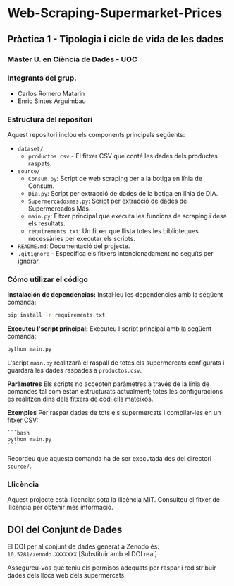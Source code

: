 # Web-Scraping-Supermarket-Prices
## Pràctica 1 - Tipologia i cicle de vida de les dades 
### Màster U. en Ciència de Dades - UOC

### Integrants del grup.
- Carlos Romero Matarin
- Enric Sintes Arguimbau
### Estructura del repositori

Aquest repositori inclou els components principals següents:
- `dataset/`
  - `productos.csv` - El fitxer CSV que conté les dades dels productes raspats.
- `source/`
  - `Consum.py`: Script de web scraping per a la botiga en línia de Consum.
  - `Dia.py`: Script per extracció de dades de la botiga en línia de DIA.
  - `Supermercadosmas.py`: Script per extracció de dades de Supermercados Más.
  - `main.py`: Fitxer principal que executa les funcions de scraping i desa els resultats.
  - `requirements.txt`: Un fitxer que llista totes les biblioteques necessàries per executar els scripts.
- `README.md`: Documentació del projecte.
- `.gitignore` - Especifica els fitxers intencionadament no seguïts per ignorar.


### Cómo utilizar el código
**Instalación de dependencias:**
Instal·leu les dependències amb la següent comanda:

```bash
pip install -r requirements.txt
```

**Executeu l'script principal:**
Executeu l'script principal amb la següent comanda:

```bash
python main.py
```

L'script `main.py` realitzarà el raspall de totes els supermercats configurats i guardarà les dades raspades a `productos.csv`.

**Paràmetres**
Els scripts no accepten paràmetres a través de la línia de comandes tal com estan estructurats actualment; totes les configuracions es realitzen dins dels fitxers de codi ells mateixos.

**Exemples**
Per raspar dades de tots els supermercats i compilar-les en un fitxer CSV:
    
    ```bash
    python main.py
    ```
Recordeu que aquesta comanda ha de ser executada des del directori `source/`.

### Llicència
Aquest projecte està llicenciat sota la llicència MIT. Consulteu el fitxer de llicència per obtenir més informació.

## DOI del Conjunt de Dades
El DOI per al conjunt de dades generat a Zenodo és: `10.5281/zenodo.XXXXXXX` [Substituir amb el DOI real]

Assegureu-vos que teniu els permisos adequats per raspar i redistribuir dades dels llocs web dels supermercats.

